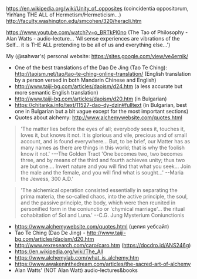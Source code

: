 https://en.wikipedia.org/wiki/Unity_of_opposites (coincidentia oppositorum, YinYang THE ALL of Hermetism/Hermeticism...)
http://faculty.washington.edu/smcohen/320/heracli.htm

https://www.youtube.com/watch?v=o_BRTkPl0no (The Tao of Philosophy - Alan Watts - audio-lecture... 'All sense experiences are vibrations of the Self... it is THE ALL pretending to be all of us and everything else...')

My (@sahwar's) personal website: https://sites.google.com/view/ve4ernik/

* One of the best translations of the Dao De Jing (Tao Te Ching):
http://taoism.net/tao/tao-te-ching-online-translation/ (English translation by a person versed in both Mandarin Chinese and English)
* http://www.taiji-bg.com/articles/daoism/d24.htm (a less accurate but more semantic English translation)
* http://www.taiji-bg.com/articles/daoism/d20.htm (in Bulgarian)
* https://chitanka.info/text/11527-dao-dy-dzin#fulltext (in Bulgarian, best one in Bulgarian but a bit vague except for the most important sections)
* Quotes about alchemy: http://www.alchemywebsite.com/quotes.html
> 'The matter lies before the eyes of all; everybody sees it, touches it, loves it, but knows it not. It is glorious and vile, precious and of small account, and is found everywhere... But, to be brief, our Matter has as many names as there are things in this world; that is why the foolish know it not.' ---The Golden Tract
> 'One becomes two, two becomes three, and by means of the third and fourth
achieves unity; thus two are but one....
Invert nature and you will find that what you seek...
Join the male and the female, and you will find what is sought...' --Maria the Jewess, 300 A.D.'

> 'The alchemical operation consisted essentially in separating the prima
materia, the so-called chaos, into the active principle, the soul, and the passive
principle, the body, which were then reunited in personified form in the
coniunctio or 'chymical marriage'... the ritual cohabitation of Sol and Luna.' --C.G. Jung Mysterium Coniunctionis 

* https://www.alchemywebsite.com/quotes.html (целия уебсайт)
* Tao Te Ching (Dao De Jing) - http://www.taiji-bg.com/articles/daoism/d20.htm
* http://www.rexresearch.com/caro/caro.htm (https://docdro.id/ANS246g)
* https://en.wikipedia.org/wiki/The_All
* https://www.alchemylab.com/what_is_alchemy.htm
* https://www.awakeninthedream.com/articles/the-sacred-art-of-alchemy
* Alan Watts' (NOT Alan Watt) audio-lectures&books
